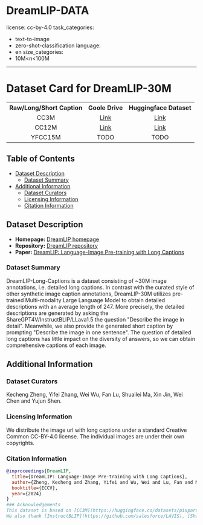 # DreamLIP-DATA
license: cc-by-4.0
task_categories:
- text-to-image
- zero-shot-classification
language:
- en
size_categories:
- 10M<n<100M
---
# Dataset Card for DreamLIP-30M

<table><tbody>
<!-- START TABLE -->
<!-- TABLE HEADER -->
<th valign="center">Raw/Long/Short Caption</th>
<th valign="center">Goole Drive</th>
<th valign="center">Huggingface Dataset</th>

<!-- TABLE BODY -->
<tr>
<td align="center">CC3M</td>
<td align="center"><a href="https://drive.google.com/file/d/1RPcFS8jrVolA9RzHXD581E8BxR7jYDap/view?usp=sharing">Link</a></td>
<td align="center"><a href="https://huggingface.co/datasets/qidouxiong619/dreamlip_long_captions">Link</a></td>
</tr>
<tr>
<td align="center">CC12M</td>
<td align="center"><a href="https://drive.google.com/file/d/12iUhceznPNWd-l_bGSF5rSnzdruP4Jtr/view?usp=sharing">Link</a></td>
<td align="center"><a href="https://huggingface.co/datasets/qidouxiong619/dreamlip_long_captions">Link</a></td>
</tr>
<tr>
<td align="center">YFCC15M</td>
<td align="center">TODO</td>
<td align="center">TODO</td>
</tr>
</tbody></table>


## Table of Contents
- [Dataset Description](#dataset-description)
  - [Dataset Summary](#dataset-summary)
- [Additional Information](#additional-information)
  - [Dataset Curators](#dataset-curators)
  - [Licensing Information](#licensing-information)
  - [Citation Information](#citation-information)

## Dataset Description

- **Homepage:** [DreamLIP homepage](https://zyf0619sjtu.github.io/dream-lip/)
- **Repository:** [DreamLIP repository](https://github.com/zyf0619sjtu/DreamLIP)
- **Paper:** [DreamLIP: Language-Image Pre-training with Long Captions](https://arxiv.org/pdf/2403.17007)

### Dataset Summary

DreamLIP-Long-Captions is a dataset consisting of ~30M image annotations, i.e. detailed long captions. In contrast with the curated style of other synthetic image caption annotations, DreamLIP-30M utilizes pre-trained Multi-modality Large Language Model to obtain detailed descriptions with an average length of 247. More precisely, the detailed descriptions are generated by asking the ShareGPT4V/InstructBLIP/LLava1.5 the question "Describe the image in detail". Meanwhile, we also provide the generated short caption by prompting "Describe the image in one sentence". The question of detailed long captions has little impact on the diversity of answers, so we can obtain comprehensive captions of each image.  

## Additional Information

### Dataset Curators

Kecheng Zheng, Yifei Zhang, Wei Wu, Fan Lu, Shuailei Ma, Xin Jin, Wei Chen and Yujun Shen.

### Licensing Information

We distribute the image url with long captions under a standard Creative Common CC-BY-4.0 license. The individual images are under their own copyrights.

### Citation Information

```bibtex
@inproceedings{DreamLIP,
  title={DreamLIP: Language-Image Pre-training with Long Captions},
  author={Zheng, Kecheng and Zhang, Yifei and Wu, Wei and Lu, Fan and Ma, Shuailei and Jin, Xin and Chen, Wei and Shen, Yujun},
  booktitle={ECCV},
  year={2024}
}
### Acknowledgements
This dataset is based on [CC3M](https://huggingface.co/datasets/pixparse/cc3m-wds), and thanks for the nice work! 
We also thank [InstructBLIP](https://github.com/salesforce/LAVIS), [ShareGPT4V](https://github.com/InternLM/InternLM-XComposer) and [LLAVA](https://github.com/haotian-liu/LLaVA) for the pretrained models.
